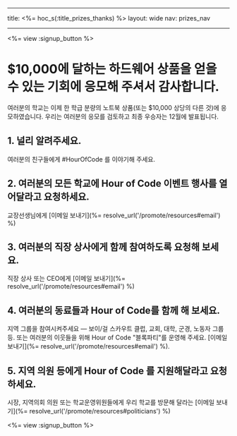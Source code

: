 * * *

title: <%= hoc_s(:title_prizes_thanks) %> layout: wide nav: prizes_nav

* * *

<%= view :signup_button %>

# $10,000에 달하는 하드웨어 상품을 얻을 수 있는 기회에 응모해 주셔서 감사합니다.

여러분의 학교는 이제 한 학급 분량의 노트북 상품(또는 $10,000 상당의 다른 것)에 응모하였습니다. 우리는 여러분의 응모를 검토하고 최종 우승자는 12월에 발표됩니다.

## 1. 널리 알려주세요.

여러분의 친구들에게 #HourOfCode 를 이야기해 주세요.

## 2. 여러분의 모든 학교에 Hour of Code 이벤트 행사를 열어달라고 요청하세요.

교장선생님에게 [이메일 보내기](%= resolve_url('/promote/resources#email') %)

## 3. 여러분의 직장 상사에게 함께 참여하도록 요청해 보세요.

직장 상사 또는 CEO에게 [이메일 보내기](%= resolve_url('/promote/resources#email') %)

## 4. 여러분의 동료들과 Hour of Code를 함께 해 보세요.

지역 그룹을 참여시켜주세요 — 보이/걸 스카우트 클럽, 교회, 대학, 군경, 노동자 그룹 등. 또는 여러분의 이웃들을 위해 Hour of Code "블록파티"를 운영해 주세요. [이메일 보내기](%= resolve_url('/promote/resources#email') %).

## 5. 지역 의원 등에게 Hour of Code 를 지원해달라고 요청하세요.

시장, 지역의회 의원 또는 학교운영위원들에게 우리 학교를 방문해 달라는 [이메일 보내기](%= resolve_url('/promote/resources#politicians') %)

<%= view :signup_button %>